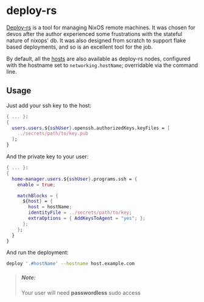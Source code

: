 # deploy-rs
[Deploy-rs][d-rs] is a tool for managing NixOS remote machines. It was
chosen for devos after the author experienced some frustrations with the
stateful nature of nixops' db. It was also designed from scratch to support
flake based deployments, and so is an excellent tool for the job.

By default, all the [hosts](../concepts/hosts.md) are also available as deploy-rs nodes,
configured with the hostname set to `networking.hostName`; overridable via
the command line.

## Usage

Just add your ssh key to the host:
```nix
{ ... }:
{
  users.users.${sshUser}.openssh.authorizedKeys.keyFiles = [
    ../secrets/path/to/key.pub
  ];
}
```

And the private key to your user:
```nix
{ ... }:
{
  home-manager.users.${sshUser}.programs.ssh = {
    enable = true;

    matchBlocks = {
      ${host} = {
        host = hostName;
        identityFile = ../secrets/path/to/key;
        extraOptions = { AddKeysToAgent = "yes"; };
      };
    };
  }
}
```

And run the deployment:
```sh
deploy '.#hostName' --hostname host.example.com
```

> ##### _Note:_
> Your user will need **passwordless** sudo access

[d-rs]: https://github.com/serokell/deploy-rs
